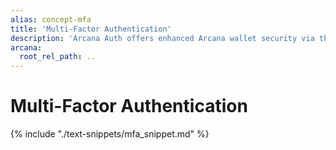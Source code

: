 ```yaml
---
alias: concept-mfa
title: 'Multi-Factor Authentication'
description: 'Arcana Auth offers enhanced Arcana wallet security via the MFA feature. Learn more.'
arcana:
  root_rel_path: ..
---
```


# Multi-Factor Authentication

{% include "./text-snippets/mfa_snippet.md" %}